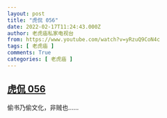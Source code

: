 ```yaml
---
layout: post
title: "虎侃 056"
date: 2022-02-17T11:24:43.000Z
author: 老虎庙私家电视台
from: https://www.youtube.com/watch?v=yRzuQ9CoN4c
tags: [ 老虎庙 ]
comments: True
categories: [ 老虎庙 ]
---
```

<!--1645097083000-->
[虎侃 056](https://www.youtube.com/watch?v=yRzuQ9CoN4c)
------

<div>
偷书乃偷文化，非贼也……
</div>

